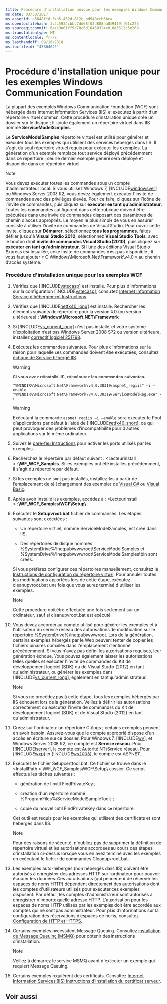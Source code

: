```yaml
---
title: Procédure d'installation unique pour les exemples Windows Communication Foundation
ms.date: 03/30/2017
ms.assetid: a5848ffd-3eb5-432d-812e-bd948ccb6bca
ms.openlocfilehash: 3c3c5934cbbc7dd68f03d888aa0594f9ff61c225
ms.sourcegitcommit: 6eac9a01ff5d70c6d18460324c016a3612c5e268
ms.translationtype: MT
ms.contentlocale: fr-FR
ms.lasthandoff: 09/16/2018
ms.locfileid: "45664629"
---
```

# <a name="one-time-setup-procedure-for-the-windows-communication-foundation-samples"></a>Procédure d'installation unique pour les exemples Windows Communication Foundation
La plupart des exemples Windows Communication Foundation (WCF) sont hébergée dans Internet Information Services (IIS) et exécutez à partir d’un répertoire virtuel commun. Cette procédure d’installation unique crée un dossier sur le disque ; Il ajoute également un répertoire virtuel dans IIS nommé **ServiceModelSamples**.  
  
 Le **ServiceModelSamples** répertoire virtuel est utilisé pour générer et exécuter tous les exemples qui utilisent des services hébergés dans IIS. Il s'agit du seul répertoire virtuel requis pour exécuter les exemples. La génération d'un exemple remplace tout service déployé précédemment dans ce répertoire ; seul le dernier exemple généré sera déployé et disponible dans ce répertoire virtuel.  
  
> [!NOTE]
>  Vous devez exécuter toutes les commandes sous un compte d'administrateur local. Si vous utilisez Windows 7, [!INCLUDE[windowsver](../../../../includes/windowsver-md.md)] ou Windows Server 2008 R2, vous devez également exécuter l'invite de commandes avec des privilèges élevés. Pour ce faire, cliquez sur l’icône de l’invite de commandes, puis cliquez sur **exécuter en tant qu’administrateur**. Toutes les commandes qui figurent dans cette rubrique doivent être exécutées dans une invite de commandes disposant des paramètres de chemin d’accès appropriés.  Le moyen le plus simple de vous en assurer consiste à utiliser l'invite de commandes de Visual Studio. Pour ouvrir cette invite, cliquez sur **Démarrer**, sélectionnez **tous les programmes**, faites défiler jusqu'à **Visual Studio 2010**, sélectionnez **Visual Studio Tools**, avec le bouton droit **invite de commandes Visual Studio (2010)**, puis cliquez sur **exécuter en tant qu’administrateur**. Si l’une des éditions Visual Studio Express est installée, cette invite de commandes n’est pas disponible ; il vous faut ajouter « C:\Windows\Microsoft.Net\Framework\v4.0 » au chemin d’accès système.  
  
### <a name="one-time-setup-procedure-for-wcf-samples"></a>Procédure d'installation unique pour les exemples WCF  
  
1.  Vérifiez que [!INCLUDE[vstecasp](../../../../includes/vstecasp-md.md)] est installé. Pour plus d’informations sur la configuration [!INCLUDE[vstecasp](../../../../includes/vstecasp-md.md)], consultez [Internet Information Service d’hébergement Instructions](../../../../docs/framework/wcf/samples/internet-information-service-hosting-instructions.md).  
  
2.  Vérifiez que [!INCLUDE[netfx40_long](../../../../includes/netfx40-long-md.md)] est installé. Rechercher les éléments suivants de répertoire pour la version 4.0 (ou version ultérieures) : **\Windows\Microsoft.NET\Framework**  
  
3.  Si [!INCLUDE[vs_current_long](../../../../includes/vs-current-long-md.md)] n’est pas installé, et votre système d’exploitation n’est pas Windows Server 2008 SP2 ou version ultérieure, installez [correctif logiciel 251798](https://go.microsoft.com/fwlink/?LinkId=184693).  
  
4.  Exécutez les commandes suivantes. Pour plus d’informations sur la raison pour laquelle ces commandes doivent être exécutées, consultez [échoue de Service hébergé IIS](https://msdn.microsoft.com/library/ee5499fc-1b10-4cda-a9b1-13dba70f05f8).  
  
    > [!WARNING]
    >  Si vous avez réinstallé IIS, réexécutez les commandes suivantes.  
  
    ```  
    "%WINDIR%\Microsoft.Net\Framework\v4.0.30319\aspnet_regiis" –i –enable  
    "%WINDIR%\Microsoft.Net\Framework\v4.0.30319\ServiceModelReg.exe" -r  
    ```  
  
    > [!WARNING]
    >  Exécutant la commande `aspnet_regiis –i –enable` sera exécuter le Pool d’applications par défaut à l’aide de [!INCLUDE[netfx40_short](../../../../includes/netfx40-short-md.md)], ce qui peut provoquer des problèmes d’incompatibilité pour d’autres applications sur le même ordinateur.  
  
5.  Suivez le [pare-feu Instructions](../../../../docs/framework/wcf/samples/firewall-instructions.md) pour activer les ports utilisés par les exemples.  
  
6.  Recherchez le répertoire par défaut suivant : \<Lecteurinstall > :**\WF_WCF_Samples**. Si les exemples ont été installés précédemment, il s'agit du répertoire par défaut.  
  
7.  Si les exemples ne sont pas installés, installez-les à partir de l’emplacement de téléchargement des exemples de [Visual C#](https://go.microsoft.com/fwlink/?LinkId=190939) ou [Visual Basic](https://go.microsoft.com/fwlink/?LinkID=193373).  
  
8.  Après avoir installé les exemples, accédez à : \<Lecteurinstall > :**\WF_WCF_Samples\WCF\Setup\\**  
  
9. Exécutez le **Setupvroot.bat** fichier de commandes. Les étapes suivantes sont exécutées :  
  
    -   Un répertoire virtuel, nommé ServiceModelSamples, est créé dans IIS.  
  
    -   Des répertoires de disque nommés %SystemDrive%\Inetpub\wwwroot\ServiceModelSamples et %SystemDrive%\Inetpub\wwwroot\ServiceModelSamples\bin sont créés.  
  
     Si vous préférez configurer ces répertoires manuellement, consultez le [Instructions de configuration du répertoire virtuel](../../../../docs/framework/wcf/samples/virtual-directory-setup-instructions.md). Pour annuler toutes les modifications apportées lors de cette étape, exécutez cleanupvroot.bat une fois que vous aurez terminé d'utiliser les exemples.  
  
    > [!NOTE]
    >  Cette procédure doit être effectuée une fois seulement sur un ordinateur, sauf si cleanupvroot.bat est exécuté.  
  
10. Vous devez accorder au compte utilisé pour générer les exemples et à l'utilisateur du service réseau des autorisations de modification sur le répertoire %SystemDrive%\inetpub\wwwroot. Lors de la génération, certains exemples hébergés par le Web peuvent tenter de copier les fichiers binaires compilés dans l'emplacement mentionné précédemment. Si vous n'avez pas défini les autorisations requises, leur génération échoue. Vous pouvez également laisser les autorisations telles quelles et exécuter l'invite de commandes du Kit de développement logiciel (SDK) ou de Visual Studio (2012) en tant qu'administrateur, ou générer les exemples dans [!INCLUDE[vs_current_long](../../../../includes/vs-current-long-md.md)], également en tant qu'administrateur.  
  
    > [!NOTE]
    >  Si vous ne procédez pas à cette étape, tous les exemples hébergés par IIS échouent lors de la génération. Veillez à définir les autorisations correctement ou exécutez l'invite de commandes du Kit de développement logiciel (SDK) et de Visual Studio (2012) en tant qu'administrateur.  
  
11. Créez sur l'ordinateur un répertoire C:\logs ; certains exemples peuvent en avoir besoin. Assurez-vous que le compte approprié dispose d’un accès en écriture sur ce dossier. Pour Windows 7, [!INCLUDE[wv](../../../../includes/wv-md.md)], et Windows Server 2008 R2, ce compte est **Service réseau**. Pour [!INCLUDE[lserver](../../../../includes/lserver-md.md)], le compte est Autorité NT\Service réseau. Pour [!INCLUDE[wxp](../../../../includes/wxp-md.md)] et [!INCLUDE[ws2003](../../../../includes/ws2003-md.md)], le compte est ASPNET.  
  
12. Exécutez le fichier Setupcerttool.bat. Ce fichier se trouve dans le \<InstallPath > \WF_WCF_Samples\WCF\Setup\ dossier.  Ce script effectue les tâches suivantes :  
  
    -   génération de l'outil FindPrivateKey ;  
  
    -   création d'un répertoire nommé %ProgramFiles%\ServiceModelSampleTools ;  
  
    -   copie du nouvel outil FindPrivateKey dans ce répertoire.  
  
     Cet outil est requis pour les exemples qui utilisent des certificats et sont hébergés dans IIS.  
  
    > [!NOTE]
    >  Pour des raisons de sécurité, n'oubliez pas de supprimer la définition de répertoire virtuel et les autorisations accordées au cours des étapes d'installation ci-dessus lorsque vous en avez terminé avec les exemples en exécutant le fichier de commandes Cleanupvroot.bat.  
  
13. Les exemples auto-hébergés (non hébergés dans IIS) doivent être autorisés à enregistrer des adresses HTTP sur l'ordinateur pour pouvoir écouter les données. Ces autorisations (qui permettent de réserver les espaces de noms HTTP) dépendent directement des autorisations dont les comptes d'utilisateurs utilisés pour exécuter ces exemples disposent. Par défaut, les comptes d'administrateur sont autorisés à enregistrer n'importe quelle adresse HTTP. L'autorisation pour les espaces de noms HTTP utilisés par les exemples doit être accordée aux comptes qui ne sont pas administrateur. Pour plus d’informations sur la configuration des réservations d’espaces de noms, consultez [Configuration de HTTP et HTTPS](../../../../docs/framework/wcf/feature-details/configuring-http-and-https.md).  
  
14. Certains exemples nécessitent Message Queuing. Consultez [installation de Message Queuing (MSMQ)](../../../../docs/framework/wcf/samples/installing-message-queuing-msmq.md) pour obtenir des instructions d’installation.  
  
    > [!NOTE]
    >  Veillez à démarrez le service MSMQ avant d'exécuter un exemple qui requiert Message Queuing.  
  
15. Certains exemples requièrent des certificats. Consultez [Internet Information Services (IIS) Instructions d’Installation du certificat serveur](../../../../docs/framework/wcf/samples/iis-server-certificate-installation-instructions.md).  
  
## <a name="see-also"></a>Voir aussi
